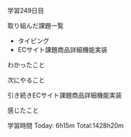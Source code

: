 学習249日目

取り組んだ課題一覧

- タイピング
- ECサイト課題商品詳細機能実装

わかったこと

次にやること

引き続きECサイト課題商品詳細機能実装

感じたこと



学習時間 Today: 6h15m Total:1428h20m